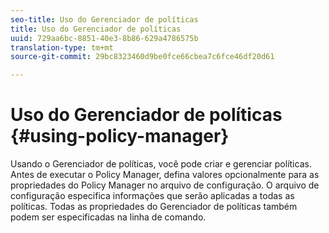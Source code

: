 ```yaml
---
seo-title: Uso do Gerenciador de políticas
title: Uso do Gerenciador de políticas
uuid: 729aa6bc-8851-40e3-8b86-629a4786575b
translation-type: tm+mt
source-git-commit: 29bc8323460d9be0fce66cbea7c6fce46df20d61

---
```



# Uso do Gerenciador de políticas {#using-policy-manager}

Usando o Gerenciador de políticas, você pode criar e gerenciar políticas. Antes de executar o Policy Manager, defina valores opcionalmente para as propriedades do Policy Manager no arquivo de configuração. O arquivo de configuração especifica informações que serão aplicadas a todas as políticas. Todas as propriedades do Gerenciador de políticas também podem ser especificadas na linha de comando.
